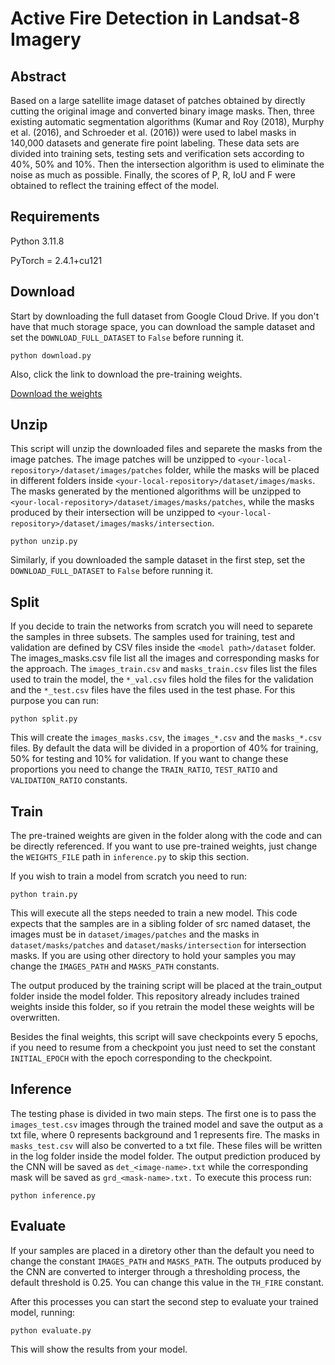 # Active Fire Detection in Landsat-8 Imagery
## Abstract
Based on a large satellite image dataset of patches obtained by directly cutting the original image and converted binary image masks. Then, three existing automatic segmentation algorithms (Kumar and Roy (2018), Murphy et al. (2016), and Schroeder et al. (2016)) were used to label masks in 140,000 datasets and generate fire point labeling. These data sets are divided into training sets, testing sets and verification sets according to 40%, 50% and 10%. Then the intersection algorithm is used to eliminate the noise as much as possible. Finally, the scores of P, R, IoU and F were obtained to reflect the training effect of the model.
## Requirements
Python 3.11.8

PyTorch = 2.4.1+cu121
## Download
Start by downloading the full dataset from Google Cloud Drive. If you don't have that much storage space, you can download the sample dataset and set the `DOWNLOAD_FULL_DATASET` to `False` before running it.
```shell
python download.py
```
Also, click the link to download the pre-training weights.

[Download the weights](https://drive.google.com/file/d/1IL8jKPgyN2d4rSY9mY8Y0YM61bK0tBbj/view?usp=sharing) 
## Unzip
This script will unzip the downloaded files and separete the masks from the image patches. The image patches will be unzipped to `<your-local-repository>/dataset/images/patches` folder, while the masks will be placed in different folders inside `<your-local-repository>/dataset/images/masks`. The masks generated by the mentioned algorithms will be unzipped to `<your-local-repository>/dataset/images/masks/patches`, while the masks produced by their intersection will be unzipped to `<your-local-repository>/dataset/images/masks/intersection`. 
```shell
python unzip.py
```
Similarly, if you downloaded the sample dataset in the first step, set the `DOWNLOAD_FULL_DATASET` to `False` before running it.
## Split
If you decide to train the networks from scratch you will need to separete the samples in three subsets. The samples used for training, test and validation are defined by CSV files inside the `<model path>/dataset` folder. The images_masks.csv file list all the images and corresponding masks for the approach. The `images_train.csv` and `masks_train.csv` files list the files used to train the model, the `*_val.csv` files hold the files for the validation and the `*_test.csv` files have the files used in the test phase. For this purpose you can run:
```shell
python split.py
```
This will create the `images_masks.csv`, the `images_*.csv` and the `masks_*.csv` files. By default the data will be divided in a proportion of 40% for training, 50% for testing and 10% for validation. If you want to change these proportions you need to change the `TRAIN_RATIO`, `TEST_RATIO` and `VALIDATION_RATIO` constants.
## Train
The pre-trained weights are given in the folder along with the code and can be directly referenced. If you want to use pre-trained weights, just change the `WEIGHTS_FILE` path in `inference.py` to skip this section.

If you wish to train a model from scratch you need to run:
```shell
python train.py
```
This will execute all the steps needed to train a new model. This code expects that the samples are in a sibling folder of src named dataset, the images must be in `dataset/images/patches` and the masks in `dataset/masks/patches` and `dataset/masks/intersection` for intersection masks. If you are using other directory to hold your samples you may change the `IMAGES_PATH` and `MASKS_PATH` constants.

The output produced by the training script will be placed at the train_output folder inside the model folder. This repository already includes trained weights inside this folder, so if you retrain the model these weights will be overwritten.

Besides the final weights, this script will save checkpoints every 5 epochs, if you need to resume from a checkpoint you just need to set the constant `INITIAL_EPOCH` with the epoch corresponding to the checkpoint.
## Inference
The testing phase is divided in two main steps. The first one is to pass the `images_test.csv` images through the trained model and save the output as a txt file, where 0 represents background and 1 represents fire. The masks in `masks_test.csv` will also be converted to a txt file. These files will be written in the log folder inside the model folder. The output prediction produced by the CNN will be saved as `det_<image-name>.txt` while the corresponding mask will be saved as `grd_<mask-name>.txt.` To execute this process run:
```shell
python inference.py
```
## Evaluate
If your samples are placed in a diretory other than the default you need to change the constant `IMAGES_PATH` and `MASKS_PATH`. The outputs produced by the CNN are converted to interger through a thresholding process, the default threshold is 0.25. You can change this value in the `TH_FIRE` constant.

After this processes you can start the second step to evaluate your trained model, running:
```shell
python evaluate.py
```
This will show the results from your model.
